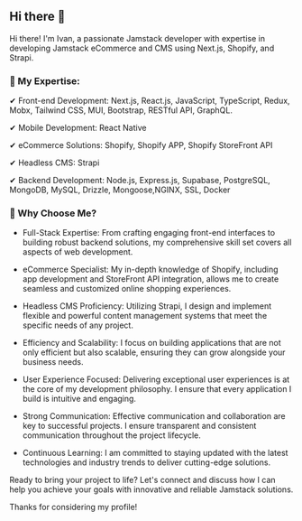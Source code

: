 ## Hi there 👋

Hi there! I'm Ivan, a passionate Jamstack developer with expertise in developing Jamstack eCommerce and CMS using Next.js, Shopify, and Strapi.

### 🚀 My Expertise:

✔ Front-end Development: Next.js, React.js, JavaScript, TypeScript, Redux, Mobx, Tailwind CSS, MUI, Bootstrap, RESTful API, GraphQL.

✔ Mobile Development: React Native

✔ eCommerce Solutions: Shopify, Shopify APP, Shopify StoreFront API

✔ Headless CMS: Strapi

✔ Backend Development: Node.js, Express.js, Supabase, PostgreSQL, MongoDB, MySQL, Drizzle, Mongoose,NGINX, SSL, Docker

### 🌟 Why Choose Me?

- Full-Stack Expertise: 
From crafting engaging front-end interfaces to building robust backend solutions, my comprehensive skill set covers all aspects of web development.

- eCommerce Specialist:
My in-depth knowledge of Shopify, including app development and StoreFront API integration, allows me to create seamless and customized online shopping experiences.

- Headless CMS Proficiency:
Utilizing Strapi, I design and implement flexible and powerful content management systems that meet the specific needs of any project.

- Efficiency and Scalability:
I focus on building applications that are not only efficient but also scalable, ensuring they can grow alongside your business needs.

- User Experience Focused:
Delivering exceptional user experiences is at the core of my development philosophy. I ensure that every application I build is intuitive and engaging.

- Strong Communication:
Effective communication and collaboration are key to successful projects. I ensure transparent and consistent communication throughout the project lifecycle.

- Continuous Learning:
I am committed to staying updated with the latest technologies and industry trends to deliver cutting-edge solutions.

Ready to bring your project to life? Let's connect and discuss how I can help you achieve your goals with innovative and reliable Jamstack solutions.

Thanks for considering my profile!
